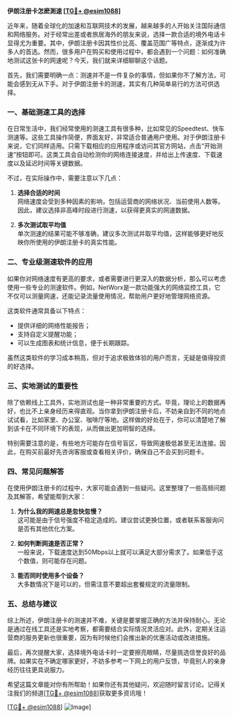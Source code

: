 **伊朗注册卡怎麽測速 [[TG💪+ @esim1088](https://t.me/s/esim1088)]**

近年来，随着全球化的加速和互联网技术的发展，越来越多的人开始关注国际通信和网络服务。对于经常出差或者旅居海外的朋友来说，选择一款合适的境外电话卡显得尤为重要。其中，伊朗注册卡因其性价比高、覆盖范围广等特点，逐渐成为许多人的首选。然而，很多用户在购买和使用过程中，都会遇到一个问题：如何准确地测试这张卡的网速呢？今天，我们就来详细聊聊这个话题。

首先，我们需要明确一点：测速并不是一件复杂的事情，但如果你不了解方法，可能会感到无从下手。对于伊朗注册卡的测速，其实有几种简单易行的方法可供选择。

### **一、基础测速工具的选择**

在日常生活中，我们经常使用的测速工具有很多种，比如常见的Speedtest、快车测速等。这些工具操作简便，界面友好，非常适合普通用户使用。对于伊朗注册卡来说，它们同样适用。只需下载相应的应用程序或访问其官方网站，点击“开始测速”按钮即可。这类工具会自动检测你的网络连接速度，并给出上传速度、下载速度以及延迟时间等关键数据。

不过，在实际操作中，需要注意以下几点：

1. **选择合适的时间**  
   网络速度会受到多种因素的影响，包括运营商的网络状况、当前使用人数等。因此，建议选择非高峰时段进行测速，以获得更真实的网速数据。

2. **多次测试取平均值**  
   单次测速的结果可能不够准确，建议多次测试并取平均值，这样能够更好地反映你所使用的伊朗注册卡的真实性能。

### **二、专业级测速软件的应用**

如果你对网络速度有更高的要求，或者需要进行更深入的数据分析，那么可以考虑使用一些专业的测速软件。例如，NetWorx是一款功能强大的网络监控工具，它不仅可以测量网速，还能记录流量使用情况，帮助用户更好地管理网络资源。

这类软件通常具备以下特点：
- 提供详细的网络性能报告；
- 支持自定义提醒功能；
- 可以生成图表和统计信息，便于长期跟踪。

虽然这类软件的学习成本稍高，但对于追求极致体验的用户而言，无疑是值得投资的好选择。

### **三、实地测试的重要性**

除了依赖线上工具外，实地测试也是一种非常重要的方式。毕竟，理论上的数据再好，也比不上亲身经历来得直观。当你拿到伊朗注册卡后，不妨亲自到不同的地点试试看，比如家里、办公室、咖啡厅等地。这样做的好处在于，你可以清楚地了解到该卡在不同环境下的表现，从而做出更加明智的选择。

特别需要注意的是，有些地方可能存在信号盲区，导致网速极低甚至无法连接。因此，在购买前最好先咨询客服或查看相关评价，确保自己不会买到问题卡。

### **四、常见问题解答**

在使用伊朗注册卡的过程中，大家可能会遇到一些疑问。这里整理了一些高频问题及其解答，希望能帮到大家：

1. **为什么我的网速总是忽快忽慢？**  
   这可能是由于信号强度不稳定造成的。建议尝试更换位置，或者联系客服询问是否有其他优化方案。

2. **如何判断网速是否正常？**  
   一般来说，下载速度达到50Mbps以上就可以满足大部分需求了。如果低于这个数值，则可能存在问题。

3. **能否同时使用多个设备？**  
   大多数情况下是可以的，但需注意不要超出套餐规定的流量限制。

### **五、总结与建议**

综上所述，伊朗注册卡的测速并不难，关键是要掌握正确的方法并保持耐心。无论是通过在线工具还是实地考察，都需要结合实际情况灵活应对。此外，定期关注运营商的服务更新也很重要，因为有时候他们会推出新的优惠活动或改进措施。

最后，再次提醒大家，选择境外电话卡时一定要擦亮眼睛，尽量挑选信誉良好的品牌。如果实在不确定哪家更好，不妨多参考一下网上的用户反馈，毕竟别人的亲身经历往往更具说服力。

希望这篇文章能对你有所帮助！如果你还有其他疑问，欢迎随时留言讨论。记得关注我们的频道[[TG💪+ @esim1088](https://t.me/s/esim1088)]获取更多资讯哦！

[[TG💪+ @esim1088](https://t.me/s/esim1088)] ![Image](https://i.postimg.cc/4NQfJmqS/Snipaste-2025-05-13-00-14-12.png)]